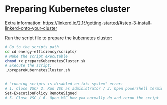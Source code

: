 # Preparing Kubernetes cluster
Extra information: https://linkerd.io/2.15/getting-started/#step-3-install-linkerd-onto-your-cluster

Run the script file to prepare the kubernetes cluster:
```sh
# Go to the scripts path
cd cd energy-efficiency/scripts/
# Make the script executable
chmod +x prepareKubernetesCluster.sh
# Execute the script:
./prepareKubernetesCluster.sh
 

# "running scripts is disabled on this system" error:
# 1. Close VSC/ 2. Run VSC as administrator / 3. Open powershell terminal (outside wsl) / 4. Run:
Set-ExecutionPolicy RemoteSigned
# 5. Close VSC / 6. Open VSC how you normally do and rerun the script
```